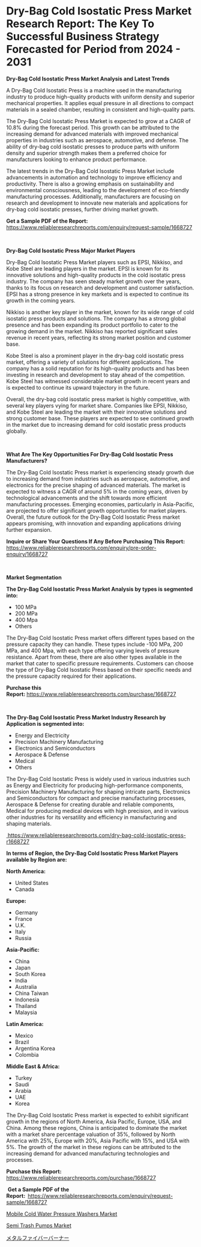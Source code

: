 <p><h1>Dry-Bag Cold Isostatic Press Market Research Report: The Key To Successful Business Strategy Forecasted for Period from 2024 - 2031</h1></p><p><strong>Dry-Bag Cold Isostatic Press Market Analysis and Latest Trends</strong></p>
<p><p>A Dry-Bag Cold Isostatic Press is a machine used in the manufacturing industry to produce high-quality products with uniform density and superior mechanical properties. It applies equal pressure in all directions to compact materials in a sealed chamber, resulting in consistent and high-quality parts.</p><p>The Dry-Bag Cold Isostatic Press Market is expected to grow at a CAGR of 10.8% during the forecast period. This growth can be attributed to the increasing demand for advanced materials with improved mechanical properties in industries such as aerospace, automotive, and defense. The ability of dry-bag cold isostatic presses to produce parts with uniform density and superior strength makes them a preferred choice for manufacturers looking to enhance product performance.</p><p>The latest trends in the Dry-Bag Cold Isostatic Press Market include advancements in automation and technology to improve efficiency and productivity. There is also a growing emphasis on sustainability and environmental consciousness, leading to the development of eco-friendly manufacturing processes. Additionally, manufacturers are focusing on research and development to innovate new materials and applications for dry-bag cold isostatic presses, further driving market growth.</p></p>
<p><strong>Get a Sample PDF of the Report:&nbsp;</strong> <a href="https://www.reliableresearchreports.com/enquiry/request-sample/1668727">https://www.reliableresearchreports.com/enquiry/request-sample/1668727</a></p>
<p>&nbsp;</p>
<p><strong>Dry-Bag Cold Isostatic Press Major Market Players</strong></p>
<p><p>Dry-Bag Cold Isostatic Press Market players such as EPSI, Nikkiso, and Kobe Steel are leading players in the market. EPSI is known for its innovative solutions and high-quality products in the cold isostatic press industry. The company has seen steady market growth over the years, thanks to its focus on research and development and customer satisfaction. EPSI has a strong presence in key markets and is expected to continue its growth in the coming years.</p><p>Nikkiso is another key player in the market, known for its wide range of cold isostatic press products and solutions. The company has a strong global presence and has been expanding its product portfolio to cater to the growing demand in the market. Nikkiso has reported significant sales revenue in recent years, reflecting its strong market position and customer base.</p><p>Kobe Steel is also a prominent player in the dry-bag cold isostatic press market, offering a variety of solutions for different applications. The company has a solid reputation for its high-quality products and has been investing in research and development to stay ahead of the competition. Kobe Steel has witnessed considerable market growth in recent years and is expected to continue its upward trajectory in the future.</p><p>Overall, the dry-bag cold isostatic press market is highly competitive, with several key players vying for market share. Companies like EPSI, Nikkiso, and Kobe Steel are leading the market with their innovative solutions and strong customer base. These players are expected to see continued growth in the market due to increasing demand for cold isostatic press products globally.</p></p>
<p>&nbsp;</p>
<p><strong>What Are The Key Opportunities For Dry-Bag Cold Isostatic Press Manufacturers?</strong></p>
<p><p>The Dry-Bag Cold Isostatic Press market is experiencing steady growth due to increasing demand from industries such as aerospace, automotive, and electronics for the precise shaping of advanced materials. The market is expected to witness a CAGR of around 5% in the coming years, driven by technological advancements and the shift towards more efficient manufacturing processes. Emerging economies, particularly in Asia-Pacific, are projected to offer significant growth opportunities for market players. Overall, the future outlook for the Dry-Bag Cold Isostatic Press market appears promising, with innovation and expanding applications driving further expansion.</p></p>
<p><strong>Inquire or Share Your Questions If Any Before Purchasing This Report:</strong> <a href="https://www.reliableresearchreports.com/enquiry/pre-order-enquiry/1668727">https://www.reliableresearchreports.com/enquiry/pre-order-enquiry/1668727</a></p>
<p>&nbsp;</p>
<p><strong>Market Segmentation</strong></p>
<p><strong>The Dry-Bag Cold Isostatic Press Market Analysis by types is segmented into:</strong></p>
<p><ul><li>100 MPa</li><li>200 MPa</li><li>400 Mpa</li><li>Others</li></ul></p>
<p><p>The Dry-Bag Cold Isostatic Press market offers different types based on the pressure capacity they can handle. These types include -100 MPa, 200 MPa, and 400 Mpa, with each type offering varying levels of pressure resistance. Apart from these, there are also other types available in the market that cater to specific pressure requirements. Customers can choose the type of Dry-Bag Cold Isostatic Press based on their specific needs and the pressure capacity required for their applications.</p></p>
<p><strong>Purchase this Report:&nbsp;</strong><a href="https://www.reliableresearchreports.com/purchase/1668727">https://www.reliableresearchreports.com/purchase/1668727</a></p>
<p>&nbsp;</p>
<p><strong>The Dry-Bag Cold Isostatic Press Market Industry Research by Application is segmented into:</strong></p>
<p><ul><li>Energy and Electricity</li><li>Precision Machinery Manufacturing</li><li>Electronics and Semiconductors</li><li>Aerospace & Defense</li><li>Medical</li><li>Others</li></ul></p>
<p><p>The Dry-Bag Cold Isostatic Press is widely used in various industries such as Energy and Electricity for producing high-performance components, Precision Machinery Manufacturing for shaping intricate parts, Electronics and Semiconductors for compact and precise manufacturing processes, Aerospace & Defense for creating durable and reliable components, Medical for producing medical devices with high precision, and in various other industries for its versatility and efficiency in manufacturing and shaping materials.</p></p>
<p><a href="https://www.reliableresearchreports.com/dry-bag-cold-isostatic-press-r1668727">&nbsp;https://www.reliableresearchreports.com/dry-bag-cold-isostatic-press-r1668727</a></p>
<p><strong>In terms of Region, the Dry-Bag Cold Isostatic Press Market Players available by Region are:</strong></p>
<p>
    <p> <strong> North America: </strong>
        <ul>
            <li>United States</li>
            <li>Canada</li>
        </ul>
        </p> 
    <p> <strong> Europe: </strong>
        <ul>
            <li>Germany</li>
            <li>France</li>
            <li>U.K.</li>
            <li>Italy</li>
            <li>Russia</li>
        </ul>
        </p> 
    <p> <strong> Asia-Pacific: </strong>
        <ul>
            <li>China</li>
            <li>Japan</li>
            <li>South Korea</li>
            <li>India</li>
            <li>Australia</li>
            <li>China Taiwan</li>
            <li>Indonesia</li>
            <li>Thailand</li>
            <li>Malaysia</li>
        </ul>
        </p> 
    <p> <strong> Latin America: </strong>
        <ul>
            <li>Mexico</li>
            <li>Brazil</li>
            <li>Argentina Korea</li>
            <li>Colombia</li>
        </ul>
        </p> 
    <p> <strong> Middle East & Africa: </strong>
        <ul>
            <li>Turkey</li>
            <li>Saudi</li>
            <li>Arabia</li>
            <li>UAE</li>
            <li>Korea</li>
        </ul>
    </p>
    </p>
<p><p>The Dry-Bag Cold Isostatic Press market is expected to exhibit significant growth in the regions of North America, Asia Pacific, Europe, USA, and China. Among these regions, China is anticipated to dominate the market with a market share percentage valuation of 35%, followed by North America with 25%, Europe with 20%, Asia Pacific with 15%, and USA with 5%. The growth of the market in these regions can be attributed to the increasing demand for advanced manufacturing technologies and processes.</p></p>
<p><strong>Purchase this Report: </strong><a href="https://www.reliableresearchreports.com/purchase/1668727">https://www.reliableresearchreports.com/purchase/1668727</a></p>
<p>&nbsp;<strong>Get a Sample PDF of the Report:&nbsp;&nbsp;</strong><a href="https://www.reliableresearchreports.com/enquiry/request-sample/1668727">https://www.reliableresearchreports.com/enquiry/request-sample/1668727</a></p>
<p><strong></strong></p>
<p><p><a href="https://github.com/LibbySpencer2018/Market-Research-Report-List-1/blob/main/mobile-cold-water-pressure-washers-market.md">Mobile Cold Water Pressure Washers Market</a></p><p><a href="https://github.com/amapolalg/Market-Research-Report-List-1/blob/main/semi-trash-pumps-market.md">Semi Trash Pumps Market</a></p><p><a href="https://github.com/LuzHills1972/Market-Research-Report-List-1/blob/main/2594741165569.md">メタルファイバーバーナー</a></p></p>